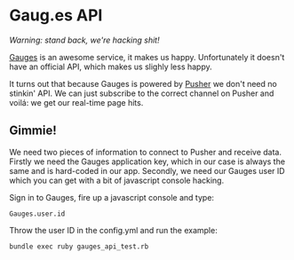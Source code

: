 # Gaug.es API

*Warning: stand back, we're hacking shit!*

[Gauges](http://gaug.es/) is an awesome service, it makes us happy. Unfortunately it doesn't have an official API, which makes us slighly less happy.

It turns out that because Gauges is powered by [Pusher](http://pusher.com/) we don't need no stinkin' API. We can just subscribe to the correct channel on Pusher and voilá: we get our real-time page hits.

## Gimmie!

We need two pieces of information to connect to Pusher and receive data. Firstly we need the Gauges application key, which in our case is always the same and is hard-coded in our app. Secondly, we need our Gauges user ID which you can get with a bit of javascript console hacking.

Sign in to Gauges, fire up a javascript console and type:

    Gauges.user.id

Throw the user ID in the config.yml and run the example:

    bundle exec ruby gauges_api_test.rb
